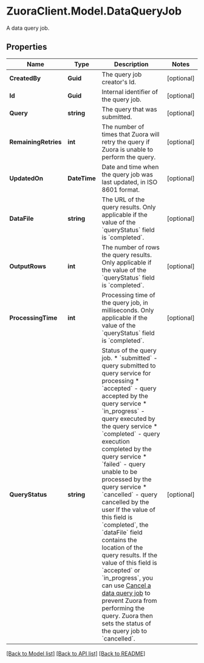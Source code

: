 # ZuoraClient.Model.DataQueryJob
A data query job. 

## Properties

Name | Type | Description | Notes
------------ | ------------- | ------------- | -------------
**CreatedBy** | **Guid** | The query job creator&#39;s Id.  | [optional] 
**Id** | **Guid** | Internal identifier of the query job.  | [optional] 
**Query** | **string** | The query that was submitted.  | [optional] 
**RemainingRetries** | **int** | The number of times that Zuora will retry the query if Zuora is unable to perform the query.  | [optional] 
**UpdatedOn** | **DateTime** | Date and time when the query job was last updated, in ISO 8601 format.  | [optional] 
**DataFile** | **string** | The URL of the query results. Only applicable if the value of the &#x60;queryStatus&#x60; field is &#x60;completed&#x60;.  | [optional] 
**OutputRows** | **int** | The number of rows the query results. Only applicable if the value of the &#x60;queryStatus&#x60; field is &#x60;completed&#x60;.  | [optional] 
**ProcessingTime** | **int** | Processing time of the query job, in milliseconds. Only applicable if the value of the &#x60;queryStatus&#x60; field is &#x60;completed&#x60;.  | [optional] 
**QueryStatus** | **string** | Status of the query job.  * &#x60;submitted&#x60; - query submitted to query service for processing * &#x60;accepted&#x60; - query accepted by the query service * &#x60;in_progress&#x60; - query executed by the query service * &#x60;completed&#x60; - query execution completed by the query service * &#x60;failed&#x60; - query unable to be processed by the query service * &#x60;cancelled&#x60; - query cancelled by the user  If the value of this field is &#x60;completed&#x60;, the &#x60;dataFile&#x60; field contains the location of the query results.  If the value of this field is &#x60;accepted&#x60; or &#x60;in_progress&#x60;, you can use [Cancel a data query job](#operation/DELETE_DataQueryJob) to prevent Zuora from performing the query. Zuora then sets the status of the query job to &#x60;cancelled&#x60;.  | [optional] 

[[Back to Model list]](../README.md#documentation-for-models) [[Back to API list]](../README.md#documentation-for-api-endpoints) [[Back to README]](../README.md)

